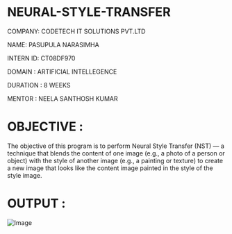 # NEURAL-STYLE-TRANSFER

COMPANY: CODETECH IT SOLUTIONS PVT.LTD

NAME: PASUPULA NARASIMHA

INTERN ID: CT08DF970

DOMAIN : ARTIFICIAL INTELLEGENCE

DURATION : 8 WEEKS

MENTOR : NEELA SANTHOSH KUMAR

# OBJECTIVE :

The objective of this program is to perform Neural Style Transfer (NST) — a technique that blends the content of one image (e.g., a photo of a person or object) with the style of another image (e.g., a painting or texture) to create a new image that looks like the content image painted in the style of the style image.

# OUTPUT :

![Image](https://github.com/user-attachments/assets/e1ef83f8-113f-48b4-9465-5de2bf77e80b)
